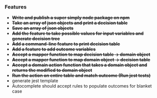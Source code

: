 ### Features

- ~~**Write and publish a super simply node package on npm**~~
- **~~Take an array of json objects and print a decision table~~**
- **~~Save an array of json objects~~**
- **~~Add the feature to take possible values for input variables and generate decision tree~~**
- **~~Add a command-line feature to print decision table~~**
- **~~Add a feature to add outcome variables~~**
- **~~Accept a mapper function to map decision table -> domain object~~**
- ~~**Accept a mapper function to map domain object -> decision table**~~
- **~~Accept a domain action function that takes a domain object and returns the modified to domain object~~**
- ~~**Run the action on entire table and match outcome (Run jest tests)**~~
- generate jest template
- Autocomplete should accept rules to populate outcomes for blanket case
